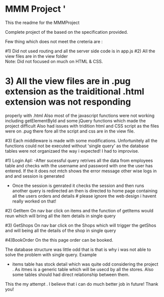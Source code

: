 # MMM Project '

This the readme for the MMMProject 

Complete project of the  based on the specification provided.

Few thing which does not meet the creteria  are :

 #1) Did not used routing and all the server side code is in app.js
 #2) All the view files are in the view folder  
  Note: Did not focused on much on HTML & CSS.
 # 3) All the view files are in .pug extension as the traiditional .html extension was not responding 
  properly with .html
   Also most of the javascript functions were not working including getElementById  and some jQuery functions which made the project difficult
   Also had issues with tridition html and CSS script as the files were on .pug there fore all the script and css are in the view file.
  
 #3) Each middleware is made with some modifications.
  Unfortunitely all the functions could not be executed without 'single query' as the database tables were not 
   organizaed the way i expected! I had to improvise.

   
  #1) Login ApI:
  -After sucessful query retrives all  the data from employees table and checks with the username and password with one the user 
  has entered. If the it does not mtch shows the error message other wise logs in and and session is generated
  
  - Once the session is genrated it checks the session and then  runs another query is redirected an then is directed to  home page
	containing all the users orders and details # please ignore the web design  i havent really worked on that!
	
#2) GetItem
  On nav bar click on items and the function of getItems would reun which will bring all the item details in single query

#3) GetShops
 On  nav bar click on the Shops which will trigger the getShos and will being all the details of the shop in single query 
  
#4)BookOrder 
 On the this page order can be booked. 


The database structure was little odd that is that is why i was not able to solve the problem with single query. 
Example
 - items table has stock detail which was quite odd considering the project . As itmes  is a generic table which will be usecd 
by all the stores. 
Also some tables should had direct relationship between them.

This the my attempt . I believe that i can do much better job in future! Thank you! 
   
  
